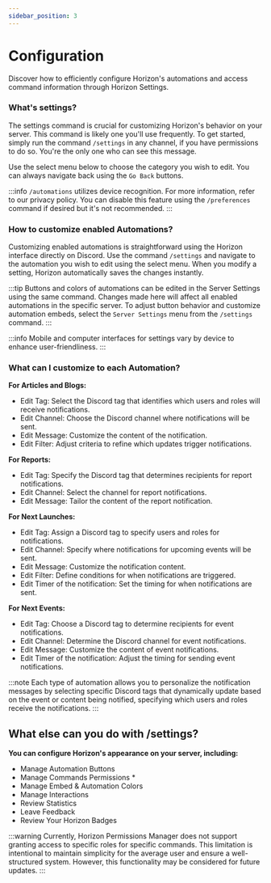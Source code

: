 ```yaml
---
sidebar_position: 3
---
```


# Configuration
Discover how to efficiently configure Horizon's automations and access command information through Horizon Settings.

### What's settings?
The settings command is crucial for customizing Horizon's behavior on your server. This command is likely one you'll use frequently. To get started, simply run the command `/settings` in any channel, if you have permissions to do so. You're the only one who can see this message.

Use the select menu below to choose the category you wish to edit. You can always navigate back using the `Go Back` buttons.

:::info
 `/automations` utilizes device recognition. For more information, refer to our privacy policy. You can disable this feature using the `/preferences` command if desired but it's not recommended.
 :::

### How to customize enabled Automations?
Customizing enabled automations is straightforward using the Horizon interface directly on Discord. Use the command `/settings` and navigate to the automation you wish to edit using the select menu. When you modify a setting, Horizon automatically saves the changes instantly.

:::tip
Buttons and colors of automations can be edited in the Server Settings using the same command. Changes made here will affect all enabled automations in the specific server. To adjust button behavior and customize automation embeds, select the `Server Settings` menu from the `/settings` command. 
:::

:::info
Mobile and computer interfaces for settings vary by device to enhance user-friendliness. 
:::

### What can I customize to each Automation?

**For Articles and Blogs:**
- Edit Tag: Select the Discord tag that identifies which users and roles will receive notifications.
- Edit Channel: Choose the Discord channel where notifications will be sent.
- Edit Message: Customize the content of the notification.
- Edit Filter: Adjust criteria to refine which updates trigger notifications.

**For Reports:**
- Edit Tag: Specify the Discord tag that determines recipients for report notifications.
- Edit Channel: Select the channel for report notifications.
- Edit Message: Tailor the content of the report notification.

**For Next Launches:**
- Edit Tag: Assign a Discord tag to specify users and roles for notifications.
- Edit Channel: Specify where notifications for upcoming events will be sent.
- Edit Message: Customize the notification content.
- Edit Filter: Define conditions for when notifications are triggered.
- Edit Timer of the notification: Set the timing for when notifications are sent.

**For Next Events:**
- Edit Tag: Choose a Discord tag to determine recipients for event notifications.
- Edit Channel: Determine the Discord channel for event notifications.
- Edit Message: Customize the content of event notifications.
- Edit Timer of the notification: Adjust the timing for sending event notifications.

:::note
Each type of automation allows you to personalize the notification messages by selecting specific Discord tags that dynamically update based on the event or content being notified, specifying which users and roles receive the notifications.
:::

## What else can you do with /settings?

**You can configure Horizon's appearance on your server, including:**
- Manage Automation Buttons
- Manage Commands Permissions *
- Manage Embed & Automation Colors
- Manage Interactions
- Review Statistics
- Leave Feedback
- Review Your Horizon Badges

:::warning
Currently, Horizon Permissions Manager does not support granting access to specific roles for specific commands. This limitation is intentional to maintain simplicity for the average user and ensure a well-structured system. However, this functionality may be considered for future updates.
:::
